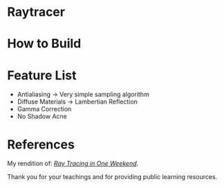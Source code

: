 # Raytracer

# How to Build

# Feature List
- Antialiasing -> Very simple sampling algorithm
- Diffuse Materials -> Lambertian Reflection
- Gamma Correction
- No Shadow Acne 

# References
My rendition of: 
[_Ray Tracing in One Weekend_](https://raytracing.github.io/books/RayTracingInOneWeekend.html).

Thank you for your teachings and for providing public learning resources.



